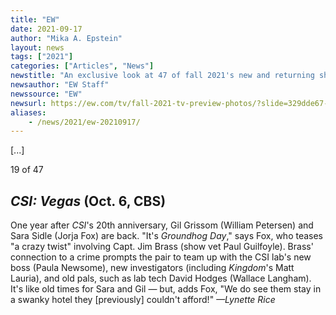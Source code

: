 ```yaml
---
title: "EW"
date: 2021-09-17
author: "Mika A. Epstein"
layout: news
tags: ["2021"]
categories: ["Articles", "News"]
newstitle: "An exclusive look at 47 of fall 2021's new and returning shows"
newsauthor: "EW Staff"
newssource: "EW"
newsurl: https://ew.com/tv/fall-2021-tv-preview-photos/?slide=329dde67-54d0-4732-95df-e1d9160fcded
aliases:
    - /news/2021/ew-20210917/
---
```


[...]

19 of 47

## _CSI: Vegas_ (Oct. 6, CBS)

One year after _CSI_'s 20th anniversary, Gil Grissom (William Petersen) and Sara Sidle (Jorja Fox) are back. "It's _Groundhog Day_," says Fox, who teases "a crazy twist" involving Capt. Jim Brass (show vet Paul Guilfoyle). Brass' connection to a crime prompts the pair to team up with the CSI lab's new boss (Paula Newsome), new investigators (including _Kingdom_'s Matt Lauria), and old pals, such as lab tech David Hodges (Wallace Langham). It's like old times for Sara and Gil — but, adds Fox, "We do see them stay in a swanky hotel they [previously] couldn't afford!" _—Lynette Rice_
